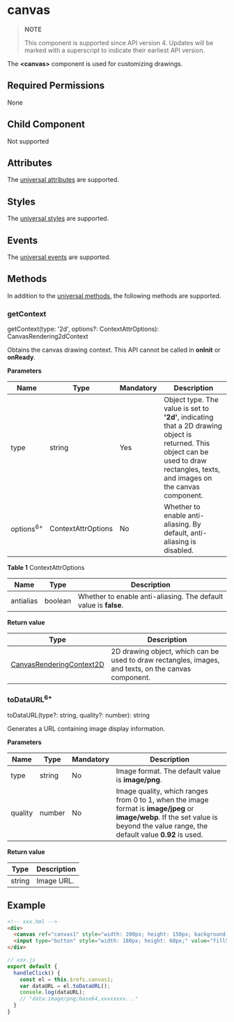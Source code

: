 # canvas

>  **NOTE**
>
>  This component is supported since API version 4. Updates will be marked with a superscript to indicate their earliest API version.

The **\<canvas>** component is used for customizing drawings.

## Required Permissions

None


## Child Component

Not supported


## Attributes

The [universal attributes](../arkui-js/js-components-common-attributes.md) are supported.


## Styles

The [universal styles](../arkui-js/js-components-common-styles.md) are supported.


## Events

The [universal events](../arkui-js/js-components-common-events.md) are supported.


## Methods

In addition to the [universal methods](../arkui-js/js-components-common-methods.md), the following methods are supported.


### getContext

getContext(type: '2d', options?:  ContextAttrOptions): CanvasRendering2dContext

Obtains the canvas drawing context. This API cannot be called in **onInit** or **onReady**.

**Parameters**

| Name                 | Type              | Mandatory  | Description                                      |
| -------------------- | ------------------ | ---- | ---------------------------------------- |
| type                 | string             | Yes   | Object type. The value is set to **'2d'**, indicating that a 2D drawing object is returned. This object can be used to draw rectangles, texts, and images on the canvas component.|
| options<sup>6+</sup> | ContextAttrOptions | No   | Whether to enable anti-aliasing. By default, anti-aliasing is disabled.                 |

**Table 1** ContextAttrOptions

| Name      | Type     | Description                 |
| --------- | ------- | ------------------- |
| antialias | boolean | Whether to enable anti-aliasing. The default value is **false**.|

**Return value**

| Type                                      | Description                  |
| ---------------------------------------- | -------------------- |
| [CanvasRenderingContext2D](../arkui-js/js-components-canvas-canvasrenderingcontext2d.md) | 2D drawing object, which can be used to draw rectangles, images, and texts, on the canvas component. |

### toDataURL<sup>6+</sup>

toDataURL(type?: string, quality?: number): string

Generates a URL containing image display information.

**Parameters**

| Name    | Type  | Mandatory  | Description                                      |
| ------- | ------ | ---- | ---------------------------------------- |
| type    | string | No   | Image format. The default value is **image/png**.           |
| quality | number | No   | Image quality, which ranges from 0 to 1, when the image format is **image/jpeg** or **image/webp**. If the set value is beyond the value range, the default value **0.92** is used.|

**Return value**

| Type    | Description       |
| ------ | --------- |
| string | Image URL.|

## Example

```html
<!-- xxx.hml -->
<div>
  <canvas ref="canvas1" style="width: 200px; height: 150px; background-color: #ffff00;"></canvas>
  <input type="button" style="width: 180px; height: 60px;" value="fillStyle" onclick="handleClick" />
</div>
```

```js
// xxx.js
export default {
  handleClick() {
    const el = this.$refs.canvas1;
    var dataURL = el.toDataURL();
    console.log(dataURL);
    // "data:image/png;base64,xxxxxxxx..."
  }
}
```
